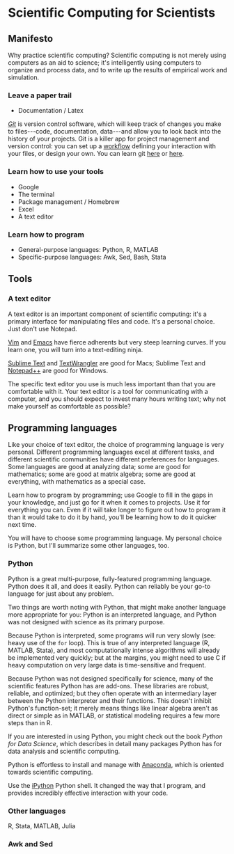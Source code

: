 Scientific Computing for Scientists
===================================

## Manifesto
Why practice scientific computing? Scientific computing is not merely using computers as an aid to science; it's intelligently using computers to organize and process data, and to write up the results of empirical work and simulation.

### Leave a paper trail
* Documentation / Latex

*[Git](http://git-scm.com/)* is version control software, which will keep track of changes you make to files---code, documentation, data---and allow you to look back into the history of your projects. Git is a killer app for project management and version control: you can set up a [workflow](https://www.atlassian.com/git/workflows) defining your interaction with your files, or design your own. You can learn git [here](http://gitready.com/) or [here](http://git-scm.com/book).

### Learn how to use your tools
* Google
* The terminal
* Package management / Homebrew
* Excel
* A text editor

### Learn how to program
* General-purpose languages: Python, R, MATLAB
* Specific-purpose languages: Awk, Sed, Bash, Stata

## Tools
### A text editor
A text editor is an important component of scientific computing: it's a primary interface for manipulating files and code. It's a personal choice. Just don't use Notepad.

[Vim](http://www.vim.org/) and [Emacs](http://www.gnu.org/software/emacs/) have fierce adherents but very steep learning curves. If you learn one, you will turn into a text-editing ninja.

[Sublime Text](http://www.sublimetext.com/) and [TextWrangler](http://www.barebones.com/products/textwrangler/) are good for Macs; Sublime Text and [Notepad++](http://notepad-plus-plus.org/) are good for Windows.

The specific text editor you use is much less important than that you are comfortable with it. Your text editor is a tool for communicating with a computer, and you should expect to invest many hours writing text; why not make yourself as comfortable as possible?

## Programming languages
Like your choice of text editor, the choice of programming language is very personal. Different programming languages excel at different tasks, and different scientific communities have different preferences for languages. Some languages are good at analyzing data; some are good for mathematics; some are good at matrix algebra; some are good at everything, with mathematics as a special case.

Learn how to program by programming; use Google to fill in the gaps in your knowledge, and just go for it when it comes to projects. Use it for everything you can. Even if it will take longer to figure out how to program it than it would take to do it by hand, you'll be learning how to do it quicker next time.

You will have to choose some programming language. My personal choice is Python, but I'll summarize some other languages, too.

### Python
Python is a great multi-purpose, fully-featured programming language. Python does it all, and does it easily. Python can reliably be your go-to language for just about any problem.

Two things are worth noting with Python, that might make another language more appropriate for you: Python is an interpreted language, and Python was not designed with science as its primary purpose.

Because Python is interpreted, some programs will run very slowly (see: heavy use of the `for` loop). This is true of any interpreted language (R, MATLAB, Stata), and most computationally intense algorithms will already be implemented very quickly; but at the margins, you might need to use C if heavy computation on very large data is time-sensitive and frequent.

Because Python was not designed specifically for science, many of the scientific features Python has are add-ons. These libraries are robust, reliable, and optimized; but they often operate with an intermediary layer between the Python interpreter and their functions. This doesn't inhibit Python's function-set; it merely means things like linear algebra aren't as direct or simple as in MATLAB, or statistical modeling requires a few more steps than in R.

If you are interested in using Python, you might check out the book _Python for Data Science_, which describes in detail many packages Python has for data analysis and scientific computing.

Python is effortless to install and manage with [Anaconda](https://store.continuum.io/cshop/anaconda/), which is oriented towards scientific computing.

Use the [iPython](http://ipython.org/) Python shell. It changed the way that I program, and provides incredibly effective interaction with your code.

### Other languages
R, Stata, MATLAB, Julia

### Awk and Sed
